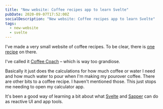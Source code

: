 ```yaml
---
title: "New website: Coffee recipes app to learn Svelte"
pubDate: 2020-09-07T17:52:00Z
socialDescription: "New website: Coffee recipes app to learn Svelte"
tags:
  - new-website
  - svelte
---
```


I've made a very small website of coffee recipes. To be clear, there is [one recipe](https://coffee-coach.netlify.app/v60-by-james-hoffman) on there.

I've called it [Coffee Coach](https://coffee-coach.netlify.app/) – which is way too grandiose.

Basically it just does the calculations for how much coffee or water I need and how much water to pour when I'm making my pourover coffee. There are other bits to a coffee recipe. I haven't mentioned those. This just stops me needing to open my calculator app.

It's been a good way of learning a bit about what [Svelte](https://svelte.dev/) and [Sapper](https://sapper.svelte.dev/) can do as reactive UI and app tools.
